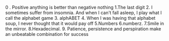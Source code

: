 0 . Positive anything is better than negative nothing
1.The last digit
2.  I sometimes suffer from insomnia. And when I can't fall asleep, I play what I call the alphabet game
3. alphABET
4.  When I was having that alphabet soup, I never thought that it would pay off
5.Numbers
6.numberz.
7.Smile in the mirror.
8.Hexadecimal.
9. Patience, persistence and perspiration make an unbeatable combination for success


